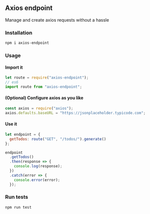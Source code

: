 ## Axios endpoint

Manage and create axios requests without a hassle

### Installation

```bash
npm i axios-endpoint
```

### Usage

#### Import it

```javascript
let route = require("axios-endpoint");
// es6
import route from "axios-endpoint";
```

#### (Optional) Configure axios as you like

```javascript
const axios = require("axios");
axios.defaults.baseURL = "https://jsonplaceholder.typicode.com";
```

#### Use it

```javascript
let endpoint = {
  getTodos: route("GET", "/todos/").generate()
};

endpoint
  .getTodos()
  .then(response => {
    console.log(response);
  })
  .catch(error => {
    console.error(error);
  });
```

### Run tests

```bash
npm run test
```
